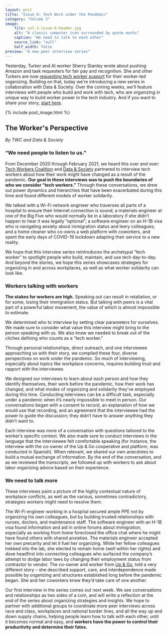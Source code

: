 ```yaml
---
layout: post
title: "Issue 6: Tech Work under the Pandemic"
category: "Volume 3"
image:
    file: vol-3-issue-6-header.jpg
    alt: "A classic computer icon surrounded by quote marks"
    caption: "We need to talk to each other"
    source_link: "null"
    half_width: false
preview: "A new peer interview series"
---
```


Yesterday, Turker and AI worker Sherry Stanley wrote about pushing Amazon and task requesters for fair pay and recognition. She and other Turkers are now [requesting tech worker support](https://twitter.com/turkopticon/status/1369684074030379011) for their worker-led organizing. Building on that, today we're introducing a new series in collaboration with Data & Society. Over the coming weeks, we'll feature interviews with people who build and work with tech, who are organizing in unique way to build worker power in the tech industry. And if you want to share your story, [start here](https://news.techworkerscoalition.org/call-for-submissions/).

<!-- do not remove the excerpt tag -->
<!--excerpt-->
<!-- remaining content goes below here -->

{% include post_image.html %}

## The Worker's Perspective

_By TWC and Data & Society_

### “We need people to listen to us.” 

From December 2020 through February 2021, we heard this over and over: [Tech Workers Coalition](https://techworkerscoalition.org/) and [Data & Society](https://datasociety.net/) partnered to interview tech workers about how their work might have changed as a result of the pandemic. **Our goal in these interviews was to push the boundaries of who we consider “tech workers.”** Through these conversations, we drew out power dynamics and hierarchies that have been exacerbated during this time and found different models of worker solidarity. 

We talked with a Wi-Fi network engineer who traverses all parts of a hospital to ensure their Internet connection is sound; a materials engineer at one of the Big Five who would normally be in a laboratory if she didn’t happen to hear it was legally “optional”; a software engineer on an H-1B visa who is navigating anxiety about immigration status and leery colleagues; and a home cleaner who co-owns a web platform with coworkers, and spent the early days of COVID-19 lockdown adapting their service to a new reality.

We hope that this interview series reintroduces the archetypal “tech worker” to spotlight people who build, maintain, and use tech day-to-day. And beyond the stories, we hope this series showcases strategies for organizing in and across workplaces, as well as what worker solidarity can look like.

### Workers talking with workers

**The stakes for workers are high.** Speaking out can result in retaliation, or for some, losing their immigration status. But talking with peers is a vital part of a powerful labor movement, the value of which is almost impossible to estimate.

We determined who to interview by setting clear parameters for ourselves. We made sure to consider what value this interview might bring to the person speaking with us. We also knew we needed to break out of the cliches defining who counts as a “tech worker.”

Through personal relationships, direct outreach, and one interviewee approaching us with their story, we compiled these four, diverse perspectives on work under the pandemic. So much of interviewing, especially about topics like workplace concerns, requires building trust and rapport with the interviewee. 

We designed our interviews to learn about each person and how they identify themselves, their work before the pandemic, how their work has changed, and what modes of organizing and solidarity they’ve employed during this time. Conducting interviews can be a difficult task, especially under a pandemic when it’s nearly impossible to meet in person. Our conversations began with a consent to record, an explanation of how we would use that recording, and an agreement that the interviewee had the power to guide the discussion; they didn’t have to answer anything they didn’t want to. 

Each interview was more of a conversation with questions tailored to the worker’s specific context. We also made sure to conduct interviews in the language that the interviewee felt comfortable speaking (for instance, the interview with the co-owner of the Up & Go cooperative and platform, was conducted in Spanish). When relevant, we shared our own anecdotes to build a mutual exchange of information. By the end of the conversation, and as we reviewed the transcripts, we followed up with workers to ask about labor organizing advice based on their experience.

### We need to talk more

These interviews paint a picture of the highly contextual nature of workplace conflicts, as well as the various, sometimes contradictory, strategies workers might need to resolve them. 

The Wi-Fi engineer working in a hospital secured ample PPE not by organizing his own colleagues, but by building trusted relationships with nurses, doctors, and maintenance staff. The software engineer with an H-1B visa found information and aid in online forums about immigration, especially as working from home foreclosed the office chat where he might have found others with shared anxieties. The materials engineer accepted her own precarity and let it fuel her organizing. While her fellow colleagues trekked into the lab, she elected to remain home (well within her rights) and dove headfirst into connecting colleagues who surfaced the company’s attempt to dodge labor laws by changing their employment status from contractor to vendor. The co-owner and worker from [Up & Go](https://www.upandgo.coop/), told a very different story – she described support, care, and interdependence made possible by organizing and structures established long before the pandemic began. She and her coworkers knew they’d take care of one another.

Our first interview in the series comes out next week. We see conversations and relationships as two sides of a coin, and will write a reflection at the end of the series about organizing strategies and insights. We hope to partner with additional groups to coordinate more peer interviews across race and class, workplaces and national border lines, and all the way up and down supply chains, helping people learn how to talk with each other, until it becomes normal and easy, and **workers have the power to control their productivity and determine their fates.**
